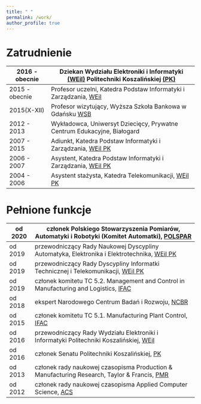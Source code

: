 ```yaml
---
title: " "
permalink: /work/
author_profile: true
---
```


Zatrudnienie 
============

|2016 - obecnie| Dziekan Wydziału Elektroniki i Informatyki [(WEiI)](https://weii.tu.koszalin.pl/) Politechniki Koszalińskiej [(PK)](https://tu.koszalin.pl/)|
|---------------------------|------------------------------------------------------------|
|2015 - obecnie|Profesor uczelni, Katedra Podstaw Informatyki i Zarządzania, [WEiI](https://weii.tu.koszalin.pl/)|
|2015(X-XII)   |Profesor wizytujący, Wyższa Szkoła Bankowa w Gdańsku [WSB](https://www.wsb.pl/gdansk/)| 
|2012 - 2013   |Wykładowca, Uniwersyt Dziecięcy, Prywatne Centrum Edukacyjne, Białogard|
|2007 - 2015   |Adiunkt, Katedra Podstaw Informatyki i Zarządzania, [WEiI PK](https://weii.tu.koszalin.pl/)||
|2006 - 2007   |Asystent, Katedra Podstaw Informatyki i Zarządzania, [WEiI PK](https://weii.tu.koszalin.pl/)|
|2004 - 2006   |Asystent stażysta, Katedra Telekomunikacji, [WEiI PK](https://weii.tu.koszalin.pl/)| 

Pełnione funkcje
================

|od 2020|członek Polskiego Stowarzyszenia Pomiarów, Automatyki i Robotyki (Komitet Automatki), [POLSPAR](http://www.konsulting.gda.pl/polspar/)|
|--------------------------------------|------------------------------------------------------------|
|od 2019|przewodniczący Rady Naukowej Dyscypliny Automatyka, Elektronika i Elektrotechnika, [WEiI PK](https://weii.tu.koszalin.pl/)|
|od 2019|przewodniczący Rady Dyscypliny Informatki Technicznej i Telekomunikacji, [WEiI PK](https://weii.tu.koszalin.pl/)|
|od 2019|członek komitetu TC 5.2. Management and Control in Manufacturing and Logistics, [IFAC](https://tc.ifac-control.org/5/2)|
|od 2018|ekspert Narodowego Centrum Badań i Rozwoju, [NCBR](https://www.ncbr.gov.pl/)| 
|od 2015|członek komitetu TC 5.1. Manufacturing Plant Control, [IFAC](https://tc.ifac-control.org/5/1)| 
|od 2016|przewodniczący Rady Wydziału Elektroniki i Informatyki Politechniki Koszalińskiej, [WEiI](https://weii.tu.koszalin.pl/)| 
|od 2016|członek Senatu Politechniki Koszalińskiej, [PK](https://tu.koszalin.pl/)|
|od 2013|członek rady naukowej czasopisma Production & Manufacturing Research, Taylor & Francis, [PMR](https://www.tandfonline.com/toc/tpmr/current)|
|od 2012|członek rady naukowej czasopisma Applied Computer Science, [ACS](http://www.acs.pollub.pl/)|


